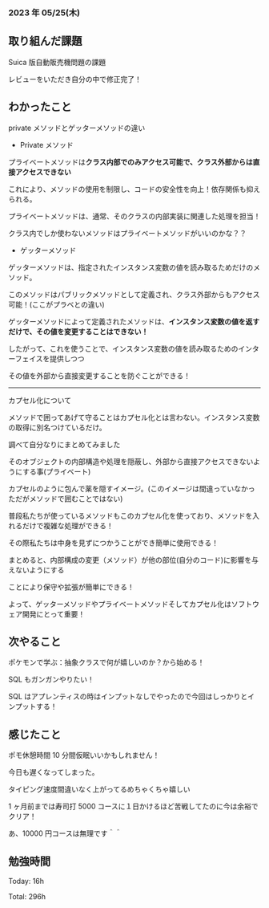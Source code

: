 ### 2023 年 05/25(木)

## 取り組んだ課題

Suica 版自動販売機問題の課題

レビューをいただき自分の中で修正完了！

## わかったこと

private メソッドとゲッターメソッドの違い

- Private メソッド

プライベートメソッドは**クラス内部でのみアクセス可能で、クラス外部からは直接アクセスできない**

これにより、メソッドの使用を制限し、コードの安全性を向上！依存関係も抑えられる。

プライベートメソッドは、通常、そのクラスの内部実装に関連した処理を担当！

クラス内でしか使わないメソッドはプライベートメソッドがいいのかな？？

- ゲッターメソッド

ゲッターメソッドは、指定されたインスタンス変数の値を読み取るためだけのメソッド。

このメソッドはパブリックメソッドとして定義され、クラス外部からもアクセス可能！(ここがプラベとの違い)

ゲッターメソッドによって定義されたメソッドは、**インスタンス変数の値を返すだけで、その値を変更することはできない！**

したがって、これを使うことで、インスタンス変数の値を読み取るためのインターフェイスを提供しつつ

その値を外部から直接変更することを防ぐことができる！

---

カプセル化について

メソッドで囲ってあげて守ることはカプセル化とは言わない。インスタンス変数の取得に別名つけているだけ。

調べて自分なりにまとめてみました

そのオブジェクトの内部構造や処理を隠蔽し、外部から直接アクセスできないようにする事(プライベート)

カプセルのように包んで薬を隠すイメージ。(このイメージは間違っていなかっただがメソッドで囲むことではない)

普段私たちが使っているメソッドもこのカプセル化を使っており、メソッドを入れるだけで複雑な処理ができる！

その際私たちは中身を見ずにつかうことができ簡単に使用できる！

まとめると、内部構成の変更（メソッド）が他の部位(自分のコード)に影響を与えないようにする

ことにより保守や拡張が簡単にできる！

よって、ゲッターメソッドやプライベートメソッドそしてカプセル化はソフトウェア開発にとって重要！

## 次やること

ポケモンで学ぶ：抽象クラスで何が嬉しいのか？から始める！

SQL もガンガンやりたい！

SQL はアプレンティスの時はインプットなしでやったので今回はしっかりとインプットする！

## 感じたこと

ポモ休憩時間 10 分間仮眠いいかもしれません！

今日も遅くなってしまった。

タイピング速度間違いなく上がってるめちゃくちゃ嬉しい

1 ヶ月前までは寿司打 5000 コースに１日かけるほど苦戦してたのに今は余裕でクリア！

あ、10000 円コースは無理です＾＾

## 勉強時間

Today: 16h

Total: 296h
